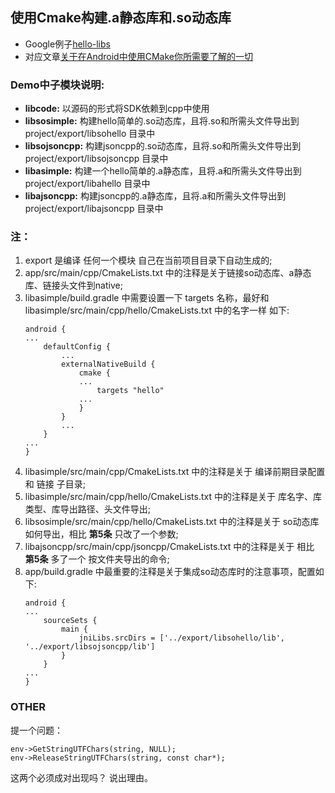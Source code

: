## 使用Cmake构建.a静态库和.so动态库
* Google例子[hello-libs](https://github.com/googlesamples/android-ndk/tree/master/hello-libs)
* 对应文章[关于在Android中使用CMake你所需要了解的一切](https://juejin.im/post/5bb025db5188255c38537198)
### Demo中子模块说明:

* **libcode:**
    以源码的形式将SDK依赖到cpp中使用
* **libsosimple:**
    构建hello简单的.so动态库，且将.so和所需头文件导出到 project/export/libsohello 目录中
* **libsojsoncpp:**
    构建jsoncpp的.so动态库，且将.so和所需头文件导出到 project/export/libsojsoncpp 目录中
* **libasimple:**
    构建一个hello简单的.a静态库，且将.a和所需头文件导出到 project/export/libahello 目录中
* **libajsoncpp:**
    构建jsoncpp的.a静态库，且将.a和所需头文件导出到 project/export/libajsoncpp 目录中



### 注：
1. export 是编译 任何一个模块 自己在当前项目目录下自动生成的;
1. app/src/main/cpp/CmakeLists.txt 中的注释是关于链接so动态库、a静态库、链接头文件到native;
1. libasimple/build.gradle 中需要设置一下 targets 名称，最好和 libasimple/src/main/cpp/hello/CmakeLists.txt 中的名字一样 如下:
    ```
    android {
    ...
        defaultConfig {
            ...
            externalNativeBuild {
                cmake {
                ...
                    targets "hello"
                ...
                }
            }
            ...
        }
    ...
    }
    ```
1. libasimple/src/main/cpp/CmakeLists.txt 中的注释是关于 编译前期目录配置 和 链接 子目录;
1. libasimple/src/main/cpp/hello/CmakeLists.txt 中的注释是关于 库名字、库类型、库导出路径、头文件导出;
1. libsosimple/src/main/cpp/hello/CmakeLists.txt 中的注释是关于 so动态库如何导出，相比 **第5条** 只改了一个参数;
1. libajsoncpp/src/main/cpp/jsoncpp/CmakeLists.txt 中的注释是关于 相比 **第5条** 多了一个 按文件夹导出的命令;
1. app/build.gradle 中最重要的注释是关于集成so动态库时的注意事项，配置如下:
    ```
    android {
    ...
        sourceSets {
            main {
                jniLibs.srcDirs = ['../export/libsohello/lib', '../export/libsojsoncpp/lib']
            }
        }
    ...
    }
    ```

### OTHER
提一个问题：
```
env->GetStringUTFChars(string, NULL);
env->ReleaseStringUTFChars(string, const char*);
```
这两个必须成对出现吗？
说出理由。

